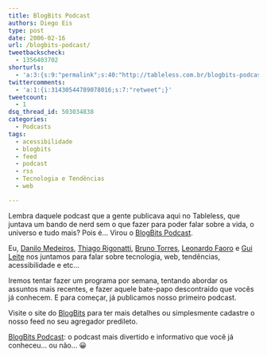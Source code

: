 ```yaml
---
title: BlogBits Podcast
authors: Diego Eis
type: post
date: 2006-02-16
url: /blogbits-podcast/
tweetbackscheck:
  - 1356403702
shorturls:
  - 'a:3:{s:9:"permalink";s:40:"http://tableless.com.br/blogbits-podcast";s:7:"tinyurl";s:26:"http://tinyurl.com/3wf5lv2";s:4:"isgd";s:19:"http://is.gd/6c9xhC";}'
twittercomments:
  - 'a:1:{i:31430544789078016;s:7:"retweet";}'
tweetcount:
  - 1
dsq_thread_id: 503034838
categories:
  - Podcasts
tags:
  - acessibilidade
  - blogbits
  - feed
  - podcast
  - rss
  - Tecnologia e Tendências
  - web

---
```

Lembra daquele podcast que a gente publicava aqui no Tableless, que juntava um bando de nerd sem o que fazer para poder falar sobre a vida, o universo e tudo mais? Pois é&#8230; Virou o [BlogBits Podcast][1].

Eu, [Danilo Medeiros][2], [Thiago Rigonatti][3], [Bruno Torres][4], [Leonardo Faoro][5] e [Gui Leite][6] nos juntamos para falar sobre tecnologia, web, tendências, acessibilidade e etc&#8230;
  
Iremos tentar fazer um programa por semana, tentando abordar os assuntos mais recentes, e fazer aquele bate-papo descontraído que vocês já conhecem. E para começar, já publicamos nosso primeiro podcast.

Visite o site do [BlogBits][1] para ter mais detalhes ou simplesmente cadastre o nosso feed no seu agregador predileto.

[BlogBits Podcast][1]: o podcast mais divertido e informativo que você já conheceu&#8230; ou não&#8230; 😀

 [1]: http://www.blogbits.com.br/
 [2]: http://www.digitalminds.com.br/
 [3]: http://www.mobilelife.com.br
 [4]: http://brunotorres.net/
 [5]: http://meiobit.com
 [6]: http://guileite.com/
